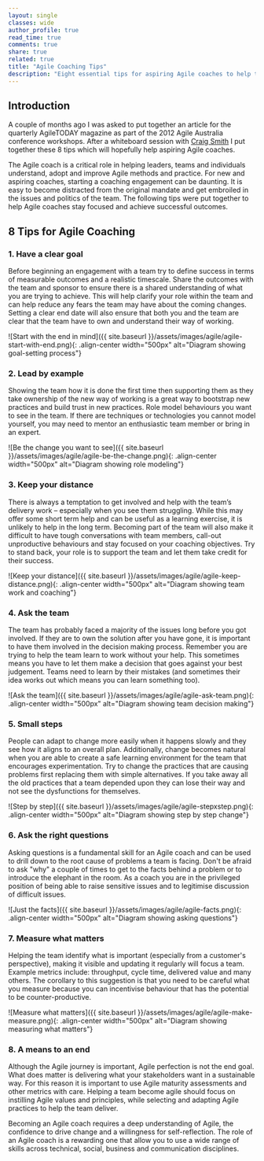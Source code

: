```yaml
---
layout: single
classes: wide
author_profile: true
read_time: true
comments: true
share: true
related: true
title: "Agile Coaching Tips"
description: "Eight essential tips for aspiring Agile coaches to help teams successfully adopt and improve Agile practices. Learn how to stay focused and achieve meaningful outcomes in your coaching engagements."
---
```


## Introduction

A couple of months ago I was asked to put together an article for the quarterly AgileTODAY magazine as part of the 2012 Agile Australia conference workshops. After a whiteboard session with [Craig Smith](https://craigsmith.id.au) I put together these 8 tips which will hopefully help aspiring Agile coaches.

The Agile coach is a critical role in helping leaders, teams and individuals understand, adopt and improve Agile methods and practice. For new and aspiring coaches, starting a coaching engagement can be daunting. It is easy to become distracted from the original mandate and get embroiled in the issues and politics of the team. The following tips were put together to help Agile coaches stay focused and achieve successful outcomes.

## 8 Tips for Agile Coaching

### 1. Have a clear goal
Before beginning an engagement with a team try to define success in terms of measurable outcomes and a realistic timescale. Share the outcomes with the team and sponsor to ensure there is a shared understanding of what you are trying to achieve. This will help clarify your role within the team and can help reduce any fears the team may have about the coming changes. Setting a clear end date will also ensure that both you and the team are clear that the team have to own and understand their way of working.

![Start with the end in mind]({{ site.baseurl }}/assets/images/agile/agile-start-with-end.png){: .align-center width="500px" alt="Diagram showing goal-setting process"}

### 2. Lead by example
Showing the team how it is done the first time then supporting them as they take ownership of the new way of working is a great way to bootstrap new practices and build trust in new practices. Role model behaviours you want to see in the team. If there are techniques or technologies you cannot model yourself, you may need to mentor an enthusiastic team member or bring in an expert.

![Be the change you want to see]({{ site.baseurl }}/assets/images/agile/agile-be-the-change.png){: .align-center width="500px" alt="Diagram showing role modeling"}

### 3. Keep your distance
There is always a temptation to get involved and help with the team’s delivery work – especially when you see them struggling. While this may offer some short term help and can be useful as a learning exercise, it is unlikely to help in the long term. Becoming part of the team will also make it difficult to have tough conversations with team members, call-out unproductive behaviours and stay focused on your coaching objectives. Try to stand back, your role is to support the team and let them take credit for their success.

![Keep your distance]({{ site.baseurl }}/assets/images/agile/agile-keep-distance.png){: .align-center width="500px" alt="Diagram showing team work and coaching"}

### 4. Ask the team
The team has probably faced a majority of the issues long before you got involved. If they are to own the solution after you have gone, it is important to have them involved in the decision making process. Remember you are trying to help the team learn to work without your help. This sometimes means you have to let them make a decision that goes against your best judgement. Teams need to learn by their mistakes (and sometimes their idea works out which means you can learn something too).

![Ask the team]({{ site.baseurl }}/assets/images/agile/agile-ask-team.png){: .align-center width="500px" alt="Diagram showing team decision making"}

### 5. Small steps
People can adapt to change more easily when it happens slowly and they see how it aligns to an overall plan. Additionally, change becomes natural when you are able to create a safe learning environment for the team that encourages experimentation. Try to change the practices that are causing problems first replacing them with simple alternatives. If you take away all the old practices that a team depended upon they can lose their way and not see the dysfunctions for themselves.

![Step by step]({{ site.baseurl }}/assets/images/agile/agile-stepxstep.png){: .align-center width="500px" alt="Diagram showing step by step change"}

### 6. Ask the right questions
Asking questions is a fundamental skill for an Agile coach and can be used to drill down to the root cause of problems a team is facing. Don't be afraid to ask "why" a couple of times to get to the facts behind a problem or to introduce the elephant in the room. As a coach you are in the privileged position of being able to raise sensitive issues and to legitimise discussion of difficult issues.

![Just the facts]({{ site.baseurl }}/assets/images/agile/agile-facts.png){: .align-center width="500px" alt="Diagram showing asking questions"}

### 7. Measure what matters
Helping the team identify what is important (especially from a customer's perspective), making it visible and updating it regularly will focus a team. Example metrics include: throughput, cycle time, delivered value and many others. The corollary to this suggestion is that you need to be careful what you measure because you can incentivise behaviour that has the potential to be counter-productive.

![Measure what matters]({{ site.baseurl }}/assets/images/agile/agile-make-measure.png){: .align-center width="500px" alt="Diagram showing measuring what matters"}

### 8. A means to an end
Although the Agile journey is important, Agile perfection is not the end goal. What does matter is delivering what your stakeholders want in a sustainable way. For this reason it is important to use Agile maturity assessments and other metrics with care. Helping a team become agile should focus on instilling Agile values and principles, while selecting and adapting Agile practices to help the team deliver.

Becoming an Agile coach requires a deep understanding of Agile, the confidence to drive change and a willingness for self-reflection. The role of an Agile coach is a rewarding one that allow you to use a wide range of skills across technical, social, business and communication disciplines.
